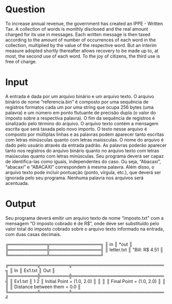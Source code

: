 # Question

To increase annual revenue, the government has created an IPPE - Written Tax.
A collection of words is monthly disclosed and the real amount charged for its use in
messages. Each written message is then taxed according to the amount of
number of occurrences of each word in the collection, multiplied by the value of the respective
word. But an interim measure adopted shortly thereafter allows recovery to be
made up to, at most, the second use of each word. To the joy of citizens, the third
use is free of charge.

# Input

A entrada é dada por um arquivo binário e um arquivo texto.
O arquivo binário de nome “referencia.bin” é composto por uma sequência de registros formatos
cada um por uma string que ocupa 256 bytes (uma palavra) e um número em ponto flutuante de
precisão dupla (o valor do imposto sobre a respectiva palavra). O fim da sequência de registros
é sinalizado pelo término do arquivo.
O arquivo texto contém a mensagem escrita que será taxada pelo novo importo. O texto nesse
arquivo é composto por múltiplas linhas e as palavras podem aparecer tanto escritas com letras
minúsculas quanto com letras maiúsculas. O nome do arquivo é dado pelo usuário através da
entrada padrão.
As palavras poderão aparecer tanto nos registros do arquivo binário quanto no arquivo texto
com letras maiúsculas quanto com letras minúsculas. Seu programa deverá ser capaz de
identifica-las como iguais, independentes do caso. Ou seja, “Abacaxi”, “abacaxi” e “ABACAXI”
correspondem à mesma palavra. Além disso, o arquivo texto pode incluir pontuação (ponto,
vírgula, etc.), que deverá ser ignorada pelo seu programa. Nenhuma palavra nos arquivos será
acentuada.

# Output

Seu programa deverá emitir um arquivo texto de nome “imposto.txt” com a mensagem
“O imposto cobrado é de R$<VALOR>”, onde <VALOR> deve ser substituído pelo valor total do
imposto cobrado sobre o arquivo texto informado na entrada, com duas casas decimais.

╔════════════╦════════════════╗
║      in    ║      *out      ║
╠════════════╬════════════════╣
║ letter.txt ║ "Bill: R$ 4.51 ║
╚════════════╩════════════════╝

╔═════════╦═════════╦═════════════════════════════╗
║ In      ║ Ex1.txt ║ Out                         ║
╠═════════╬═════════╬═════════════════════════════╣
║ Ex1.txt ║ 1 2     ║ Initial Point = (1.0, 2.0)  ║
║         ║         ║ Final Point = (1.0, 2.0)    ║
║         ║         ║ Distance between them = 0.0 ║
╚═════════╩═════════╩═════════════════════════════╝
